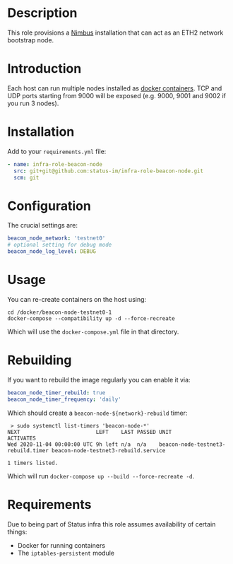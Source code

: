 # Description

This role provisions a [Nimbus](https://nimbus.status.im/) installation that can act as an ETH2 network bootstrap node.

# Introduction

Each host can run multiple nodes installed as [docker containers](https://github.com/status-im/nimbus/docker).
TCP and UDP ports starting from 9000 will be exposed (e.g. 9000, 9001 and 9002 if you run 3 nodes).

# Installation

Add to your `requirements.yml` file:
```yaml
- name: infra-role-beacon-node
  src: git+git@github.com:status-im/infra-role-beacon-node.git
  scm: git
```

# Configuration

The crucial settings are:
```yaml
beacon_node_network: 'testnet0'
# optional setting for debug mode
beacon_node_log_level: DEBUG
```

# Usage

You can re-create containers on the host using:
```
cd /docker/beacon-node-testnet0-1
docker-compose --compatibility up -d --force-recreate
```
Which will use the `docker-compose.yml` file in that directory.

# Rebuilding

If you want to rebuild the image regularly you can enable it via:
```yaml
beacon_node_timer_rebuild: true
beacon_node_timer_frequency: 'daily'
```
Which should create a `beacon-node-${network}-rebuild` timer:
```
 > sudo systemctl list-timers 'beacon-node-*'
NEXT                        LEFT    LAST PASSED UNIT                               ACTIVATES                           
Wed 2020-11-04 00:00:00 UTC 9h left n/a  n/a    beacon-node-testnet3-rebuild.timer beacon-node-testnet3-rebuild.service

1 timers listed.
```
Which will run `docker-compose up --build --force-recreate -d`.

# Requirements

Due to being part of Status infra this role assumes availability of certain things:

* Docker for running containers
* The `iptables-persistent` module
